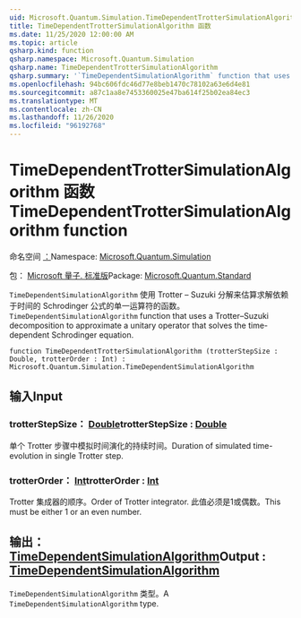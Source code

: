 ```yaml
---
uid: Microsoft.Quantum.Simulation.TimeDependentTrotterSimulationAlgorithm
title: TimeDependentTrotterSimulationAlgorithm 函数
ms.date: 11/25/2020 12:00:00 AM
ms.topic: article
qsharp.kind: function
qsharp.namespace: Microsoft.Quantum.Simulation
qsharp.name: TimeDependentTrotterSimulationAlgorithm
qsharp.summary: '`TimeDependentSimulationAlgorithm` function that uses a Trotter–Suzuki decomposition to approximate a unitary operator that solves the time-dependent Schrodinger equation.'
ms.openlocfilehash: 94bc606fdc46d77e8beb1470c78102a63e6d4e81
ms.sourcegitcommit: a87c1aa8e7453360025e47ba614f25b02ea84ec3
ms.translationtype: MT
ms.contentlocale: zh-CN
ms.lasthandoff: 11/26/2020
ms.locfileid: "96192768"
---
```

# <a name="timedependenttrottersimulationalgorithm-function"></a><span data-ttu-id="6e95d-102">TimeDependentTrotterSimulationAlgorithm 函数</span><span class="sxs-lookup"><span data-stu-id="6e95d-102">TimeDependentTrotterSimulationAlgorithm function</span></span>

<span data-ttu-id="6e95d-103">命名空间 [：](xref:Microsoft.Quantum.Simulation)</span><span class="sxs-lookup"><span data-stu-id="6e95d-103">Namespace: [Microsoft.Quantum.Simulation](xref:Microsoft.Quantum.Simulation)</span></span>

<span data-ttu-id="6e95d-104">包： [Microsoft 量子. 标准版](https://nuget.org/packages/Microsoft.Quantum.Standard)</span><span class="sxs-lookup"><span data-stu-id="6e95d-104">Package: [Microsoft.Quantum.Standard](https://nuget.org/packages/Microsoft.Quantum.Standard)</span></span>


<span data-ttu-id="6e95d-105">`TimeDependentSimulationAlgorithm` 使用 Trotter – Suzuki 分解来估算求解依赖于时间的 Schrodinger 公式的单一运算符的函数。</span><span class="sxs-lookup"><span data-stu-id="6e95d-105">`TimeDependentSimulationAlgorithm` function that uses a Trotter–Suzuki decomposition to approximate a unitary operator that solves the time-dependent Schrodinger equation.</span></span>

```qsharp
function TimeDependentTrotterSimulationAlgorithm (trotterStepSize : Double, trotterOrder : Int) : Microsoft.Quantum.Simulation.TimeDependentSimulationAlgorithm
```


## <a name="input"></a><span data-ttu-id="6e95d-106">输入</span><span class="sxs-lookup"><span data-stu-id="6e95d-106">Input</span></span>

### <a name="trotterstepsize--double"></a><span data-ttu-id="6e95d-107">trotterStepSize： [Double](xref:microsoft.quantum.lang-ref.double)</span><span class="sxs-lookup"><span data-stu-id="6e95d-107">trotterStepSize : [Double](xref:microsoft.quantum.lang-ref.double)</span></span>

<span data-ttu-id="6e95d-108">单个 Trotter 步骤中模拟时间演化的持续时间。</span><span class="sxs-lookup"><span data-stu-id="6e95d-108">Duration of simulated time-evolution in single Trotter step.</span></span>


### <a name="trotterorder--int"></a><span data-ttu-id="6e95d-109">trotterOrder： [Int](xref:microsoft.quantum.lang-ref.int)</span><span class="sxs-lookup"><span data-stu-id="6e95d-109">trotterOrder : [Int](xref:microsoft.quantum.lang-ref.int)</span></span>

<span data-ttu-id="6e95d-110">Trotter 集成器的顺序。</span><span class="sxs-lookup"><span data-stu-id="6e95d-110">Order of Trotter integrator.</span></span> <span data-ttu-id="6e95d-111">此值必须是1或偶数。</span><span class="sxs-lookup"><span data-stu-id="6e95d-111">This must be either 1 or an even number.</span></span>



## <a name="output--timedependentsimulationalgorithm"></a><span data-ttu-id="6e95d-112">输出： [TimeDependentSimulationAlgorithm](xref:Microsoft.Quantum.Simulation.TimeDependentSimulationAlgorithm)</span><span class="sxs-lookup"><span data-stu-id="6e95d-112">Output : [TimeDependentSimulationAlgorithm](xref:Microsoft.Quantum.Simulation.TimeDependentSimulationAlgorithm)</span></span>

<span data-ttu-id="6e95d-113">`TimeDependentSimulationAlgorithm` 类型。</span><span class="sxs-lookup"><span data-stu-id="6e95d-113">A `TimeDependentSimulationAlgorithm` type.</span></span>